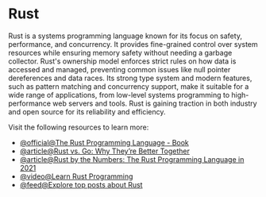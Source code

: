 # Rust

Rust is a systems programming language known for its focus on safety, performance, and concurrency. It provides fine-grained control over system resources while ensuring memory safety without needing a garbage collector. Rust's ownership model enforces strict rules on how data is accessed and managed, preventing common issues like null pointer dereferences and data races. Its strong type system and modern features, such as pattern matching and concurrency support, make it suitable for a wide range of applications, from low-level systems programming to high-performance web servers and tools. Rust is gaining traction in both industry and open source for its reliability and efficiency.

Visit the following resources to learn more:

- [@official@The Rust Programming Language - Book](https://doc.rust-lang.org/book/)
- [@article@Rust vs. Go: Why They’re Better Together](https://thenewstack.io/rust-vs-go-why-theyre-better-together/)
- [@article@Rust by the Numbers: The Rust Programming Language in 2021](https://thenewstack.io/rust-by-the-numbers-the-rust-programming-language-in-2021/)
- [@video@Learn Rust Programming](https://www.youtube.com/watch?v=BpPEoZW5IiY)
- [@feed@Explore top posts about Rust](https://app.daily.dev/tags/rust?ref=roadmapsh)
